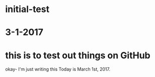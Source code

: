 # initial-test
# 3-1-2017
# this is to test out things on GitHub

okay- I'm just writing this
Today is March 1st, 2017.

